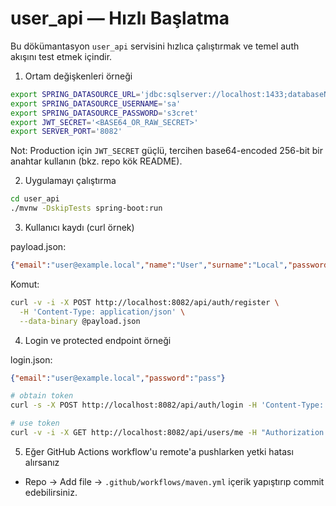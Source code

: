# user_api — Hızlı Başlatma

Bu dökümantasyon `user_api` servisini hızlıca çalıştırmak ve temel auth akışını test etmek içindir.

1) Ortam değişkenleri örneği

```bash
export SPRING_DATASOURCE_URL='jdbc:sqlserver://localhost:1433;databaseName=GoToDB;trustServerCertificate=true'
export SPRING_DATASOURCE_USERNAME='sa'
export SPRING_DATASOURCE_PASSWORD='s3cret'
export JWT_SECRET='<BASE64_OR_RAW_SECRET>'
export SERVER_PORT='8082'
```

Not: Production için `JWT_SECRET` güçlü, tercihen base64-encoded 256-bit bir anahtar kullanın (bkz. repo kök README).

2) Uygulamayı çalıştırma

```bash
cd user_api
./mvnw -DskipTests spring-boot:run
```

3) Kullanıcı kaydı (curl örnek)

payload.json:

```json
{"email":"user@example.local","name":"User","surname":"Local","password":"pass"}
```

Komut:

```bash
curl -v -i -X POST http://localhost:8082/api/auth/register \
  -H 'Content-Type: application/json' \
  --data-binary @payload.json
```

4) Login ve protected endpoint örneği

login.json:
```json
{"email":"user@example.local","password":"pass"}
```

```bash
# obtain token
curl -s -X POST http://localhost:8082/api/auth/login -H 'Content-Type: application/json' --data-binary @login.json | jq -r .jwt

# use token
curl -v -i -X GET http://localhost:8082/api/users/me -H "Authorization: Bearer <token>"
```

5) Eğer GitHub Actions workflow'u remote'a pushlarken yetki hatası alırsanız

- Repo → Add file → `.github/workflows/maven.yml` içerik yapıştırıp commit edebilirsiniz.
